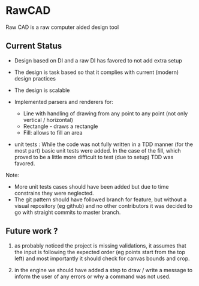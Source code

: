 # RawCAD

Raw CAD is a raw computer aided design tool

## Current Status

- Design based on DI and a raw DI has favored to not add extra setup 
- The design is task based so that it complies with current (modern) design practices
- The design is scalable 
- Implemented parsers and renderers for: 
   - Line with handling of drawing from any point to any point (not only vertical / horizontal)
   - Rectangle - draws a rectangle 
   - Fill: allows to fill an area 

- unit tests : 
While the code was not fully written in a TDD manner (for the most part) basic unit tests were added.
In the case of the fill, which proved to be a little more difficult to test (due to setup) TDD was favored.

Note: 
   - More unit tests cases should have been added but due to time constrains they were neglected.
   - The git pattern should have followed branch for feature, but without a visual repository (eg github)
and no other contributors it was decided to go with straight commits to master branch.

## Future work ?

1. as probably noticed the project is missing validations, it assumes that the input is following 
the expected order (eg points start from the top left) and most importantly it should check for canvas 
bounds and crop.

2. in the engine we should have added a step to draw / write a message to inform the user of 
any errors or why a command was not used. 

